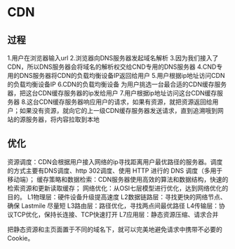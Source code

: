 # CDN

## 过程

1.用户在浏览器输入url 2.浏览器向DNS服务器发起域名解析 3.因为我们接入了CDN，所以DNS服务器会将域名的解析权交给CND专用的DNS服务器 4.CND专用的DNS服务器将CDN的负载均衡设备IP返回给用户 5.用户根据ip地址访问CDN的负载均衡设备IP 6.CDN的负载均衡设备 为用户挑选一台最合适的CDN缓存服务器，把这台CDN缓存服务器的ip发给用户 7.用户根据ip地址访问这台CDN缓存服务器 8.这台CDN缓存服务器响应用户的请求，如果有资源，就把资源返回给用户；如果没有资源，就向它的上一级CDN缓存服务器发送请求，直到追溯哦到网站的源服务器，将内容拉取到本地

## 优化

资源调度：CDN会根据用户接入网络的ip寻找距离用户最优路径的服务器。调度的方式主要有DNS调度、http 302调度、使用 HTTP 进行的 DNS 调度（多用于移动端）； 缓存策略和数据检索：CDN服务器使用高效的算法和数据结构，快速的检索资源和更新读取缓存； 网络优化：从OSI七层模型进行优化，达到网络优化的目的。 L1物理层：硬件设备升级提高速度 L2数据链路层：寻找更快的网络节点、确保 Lastmile 尽量短 L3路由层：路径优化，寻找两点间最优路径 L4传输层：协议TCP优化，保持长连接、TCP快速打开 L7应用层：静态资源压缩、请求合并

把静态资源和主页面置于不同的域名下，就可以完美地避免请求中携带不必要的 Cookie。

